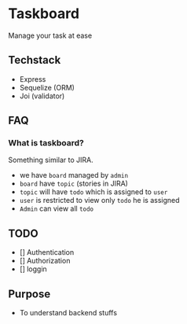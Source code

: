 # Taskboard

Manage your task at ease

## Techstack
- Express
- Sequelize (ORM)
- Joi (validator)

## FAQ
### What is taskboard?
Something similar to JIRA.
- we have `board` managed by `admin`
- `board` have `topic` (stories in JIRA)
- `topic` will have `todo` which is assigned to `user`
- `user` is restricted to view only `todo` he is assigned
- `Admin` can view all `todo`

## TODO
- [] Authentication
- [] Authorization
- [] loggin
## Purpose
- To understand backend stuffs
